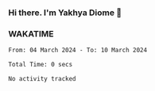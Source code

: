 ### Hi there. I'm Yakhya Diome 👋

### WAKATIME
<!--START_SECTION:waka-->

```txt
From: 04 March 2024 - To: 10 March 2024

Total Time: 0 secs

No activity tracked
```

<!--END_SECTION:waka-->
